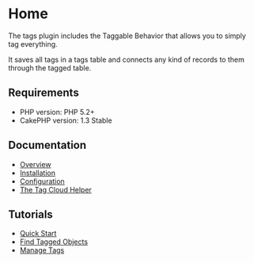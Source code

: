 Home
====

The tags plugin includes the Taggable Behavior that allows you to simply tag everything.

It saves all tags in a tags table and connects any kind of records to them through the tagged table.

Requirements
------------

* PHP version: PHP 5.2+
* CakePHP version: 1.3 Stable

Documentation
-------------

* [Overview](Documentation/Overview.md)
* [Installation](Documentation/Installation.md)
* [Configuration](Documentation/Configuration.md)
* [The Tag Cloud Helper](Documentation/The-Tag-Cloud-Helper.md)

Tutorials
---------

* [Quick Start](Tutorials/Quick-Start.md)
* [Find Tagged Objects](Tutorials/Find-Tagged-Objects.md)
* [Manage Tags](Tutorials/Manage-Tags.md)
